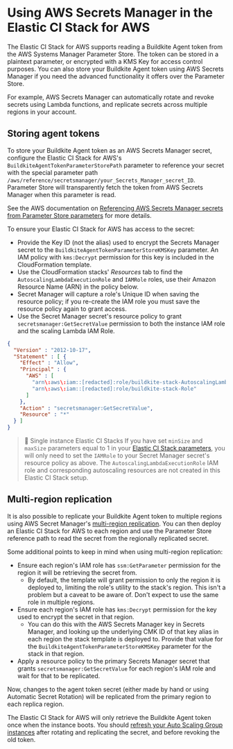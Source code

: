 # Using AWS Secrets Manager in the Elastic CI Stack for AWS

The Elastic CI Stack for AWS supports reading a Buildkite Agent token from
the AWS Systems Manager Parameter Store. The token can be stored in a plaintext
parameter, or encrypted with a KMS Key for access control purposes. You can also store your Buildkite Agent token using AWS Secrets Manager if
you need the advanced functionality it offers over the Parameter
Store.

For example, AWS Secrets Manager can automatically rotate and
revoke secrets using Lambda functions, and replicate secrets across multiple
regions in your account.

## Storing agent tokens

To store your Buildkite Agent token as an AWS Secrets
Manager secret, configure the Elastic CI Stack for AWS's
`BuildkiteAgentTokenParameterStorePath` parameter to reference your secret with
the special parameter path `/aws/reference/secretsmanager/your_Secrets_Manager_secret_ID`.
Parameter Store will transparently fetch the token from AWS Secrets
Manager when this parameter is read.

See the AWS documentation on [Referencing AWS Secrets Manager secrets from Parameter Store parameters](https://docs.aws.amazon.com/systems-manager/latest/userguide/integration-ps-secretsmanager.html)
for more details.

To ensure your Elastic CI Stack for AWS has access to the secret:

- Provide the Key ID (not the alias) used to encrypt the Secrets Manager secret to the `BuildkiteAgentTokenParameterStoreKMSKey` parameter. An IAM policy with `kms:Decrypt` permission for this key is included in the CloudFormation template.
- Use the CloudFormation stacks' *Resources* tab to find the `AutoscalingLambdaExecutionRole` and `IAMRole` roles, use their Amazon Resource Name (ARN) in the policy below.
- Secret Manager will capture a role's Unique ID when saving the resource policy; if you re-create the IAM role you must save the resource policy again to grant access.
- Use the Secret Manager secret's resource policy to grant `secretsmanager:GetSecretValue` permission to both the instance IAM role and the scaling Lambda IAM Role.

```json
{
  "Version" : "2012-10-17",
  "Statement" : [ {
    "Effect" : "Allow",
    "Principal" : {
      "AWS" : [
        "arn\:aws\:iam::[redacted]:role/buildkite-stack-AutoscalingLambdaExecutionRole",
        "arn\:aws\:iam::[redacted]:role/buildkite-stack-Role"
      ]
    },
    "Action" : "secretsmanager:GetSecretValue",
    "Resource" : "*"
  } ]
}
```

>📘 Single instance Elastic CI Stacks
> If you have set `minSize` and `maxSize` parameters equal to 1 in your [Elastic CI Stack parameters](/docs/agent/v3/elastic-ci-aws/parameters), you will only need to set the `IAMRole` to your Secret Manager secret's resource policy as above. The  `AutoscalingLambdaExecutionRole` IAM role and corresponding autoscaling resources are not created in this Elastic CI Stack setup.

## Multi-region replication

It is also possible to replicate your Buildkite Agent token to multiple regions
using AWS Secret Manager's [multi-region replication](https://docs.aws.amazon.com/secretsmanager/latest/userguide/create-manage-multi-region-secrets.html). You
can then deploy an Elastic CI Stack for AWS to each region and use the Parameter Store
reference path to read the secret from the regionally replicated secret.

Some additional points to keep in mind when using multi-region replication:

- Ensure each region's IAM role has `ssm:GetParameter` permission for the region
it will be retrieving the secret from.
  + By default, the template will grant permission to only the region it is
    deployed to, limiting the role's utility to the stack's region. This isn't a
    problem but a caveat to be aware of. Don't expect to use the same role in
    multiple regions.
- Ensure each region's IAM role has `kms:Decrypt` permission for the key used to
encrypt the secret in that region.
  + You can do this with the AWS Secrets Manager key in Secrets
    Manager, and looking up the underlying CMK ID of that key alias in each
    region the stack template is deployed to. Provide that value for the
    `BuildkiteAgentTokenParameterStoreKMSKey` parameter for the stack in that
    region.
- Apply a resource policy to the primary Secrets Manager secret that grants
`secretsmanager:GetSecretValue` for each region's IAM role and wait for that to
be replicated.

Now, changes to the agent token secret (either made by hand or using Automatic
Secret Rotation) will be replicated from the primary region to each replica
region.

The Elastic CI Stack for AWS will only retrieve the Buildkite Agent token once when the
instance boots. You should [refresh your Auto Scaling Group instances](https://docs.aws.amazon.com/autoscaling/ec2/userguide/asg-instance-refresh.html)
after rotating and replicating the secret, and before revoking the old token.
